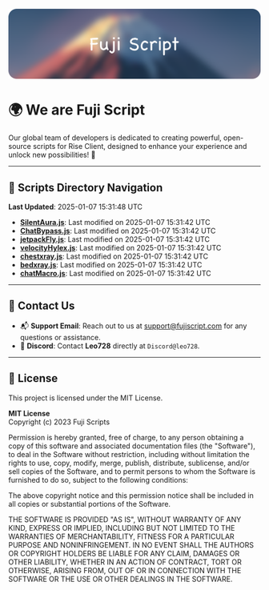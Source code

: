 ![Banner](.github/b.webp)

# 🌍 **We are Fuji Script**

Our global team of developers is dedicated to creating powerful, open-source scripts for Rise Client, designed to enhance your experience and unlock new possibilities! 🌟

---
<!-- SCRIPTS_NAVIGATION_START -->
## 📂 **Scripts Directory Navigation**

**Last Updated**: 2025-01-07 15:31:48 UTC

- **[SilentAura.js](scripts/SilentAura.js)**: Last modified on 2025-01-07 15:31:42 UTC
- **[ChatBypass.js](scripts/ChatBypass.js)**: Last modified on 2025-01-07 15:31:42 UTC
- **[jetpackFly.js](scripts/jetpackFly.js)**: Last modified on 2025-01-07 15:31:42 UTC
- **[velocityHylex.js](scripts/velocityHylex.js)**: Last modified on 2025-01-07 15:31:42 UTC
- **[chestxray.js](scripts/chestxray.js)**: Last modified on 2025-01-07 15:31:42 UTC
- **[bedxray.js](scripts/bedxray.js)**: Last modified on 2025-01-07 15:31:42 UTC
- **[chatMacro.js](scripts/chatMacro.js)**: Last modified on 2025-01-07 15:31:42 UTC

<!-- SCRIPTS_NAVIGATION_END -->

---

## 💬 **Contact Us**  
- 📬 **Support Email**: Reach out to us at [support@fujiscript.com](mailto:support@fujiscript.com) for any questions or assistance.  
- 💬 **Discord**: Contact **Leo728** directly at `Discord@leo728`.

---

## 📜 **License**

This project is licensed under the MIT License.  

**MIT License**  
Copyright (c) 2023 Fuji Scripts  

Permission is hereby granted, free of charge, to any person obtaining a copy of this software and associated documentation files (the "Software"), to deal in the Software without restriction, including without limitation the rights to use, copy, modify, merge, publish, distribute, sublicense, and/or sell copies of the Software, and to permit persons to whom the Software is furnished to do so, subject to the following conditions:  

The above copyright notice and this permission notice shall be included in all copies or substantial portions of the Software.  

THE SOFTWARE IS PROVIDED "AS IS", WITHOUT WARRANTY OF ANY KIND, EXPRESS OR IMPLIED, INCLUDING BUT NOT LIMITED TO THE WARRANTIES OF MERCHANTABILITY, FITNESS FOR A PARTICULAR PURPOSE AND NONINFRINGEMENT. IN NO EVENT SHALL THE AUTHORS OR COPYRIGHT HOLDERS BE LIABLE FOR ANY CLAIM, DAMAGES OR OTHER LIABILITY, WHETHER IN AN ACTION OF CONTRACT, TORT OR OTHERWISE, ARISING FROM, OUT OF OR IN CONNECTION WITH THE SOFTWARE OR THE USE OR OTHER DEALINGS IN THE SOFTWARE.  
